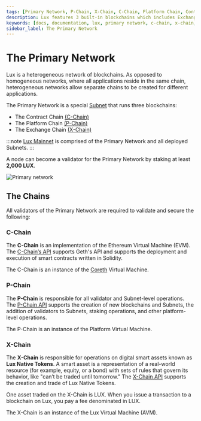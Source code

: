 ```yaml
---
tags: [Primary Network, P-Chain, X-Chain, C-Chain, Platform Chain, Contract Chain]
description: Lux features 3 built-in blockchains which includes Exchange Chain (X-Chain), Platform Chain (P-Chain), and Contract Chain (C-Chain). More info here.
keywords: [docs, documentation, lux, primary network, c-chain, x-chain, p-chain, platform chain, contract chain]
sidebar_label: The Primary Network
---
```


# The Primary Network

Lux is a heterogeneous network of blockchains. As opposed to homogeneous networks, where
all applications reside in the same chain, heterogeneous networks allow separate chains to be
created for different applications.

The Primary Network is a special [Subnet](subnets-overview.md) that runs three blockchains:

- The Contract Chain [(C-Chain)](platform.md#c-chain)
- The Platform Chain [(P-Chain)](platform.md#p-chain)
- The Exchange Chain [(X-Chain)](platform.md#x-chain)

:::note
[Lux Mainnet](/learn/lux/mainnet.md) is comprised of the Primary Network
and all deployed Subnets.
:::

A node can become a validator for the Primary Network by staking at least **2,000 LUX**.

![Primary network](/img/primary-network.png)

## The Chains

All validators of the Primary Network are required to validate and secure the following:

### C-Chain

The **C-Chain** is an implementation of the Ethereum Virtual Machine (EVM).
The [C-Chain’s API](/reference/luxd/c-chain/api.md) supports Geth's API and supports the
deployment and execution of smart contracts written in Solidity.

The C-Chain is an instance of the 
[Coreth](https://github.com/luxdefi/coreth) Virtual Machine.

### P-Chain 

The **P-Chain** is responsible for all validator and Subnet-level operations.
The [P-Chain API](/reference/luxd/p-chain/api.md) supports the creation of new
blockchains and Subnets, the addition of validators to Subnets, staking operations, and other
platform-level operations.

The P-Chain is an instance of the Platform Virtual Machine.

### X-Chain 

The **X-Chain** is responsible for operations on digital smart assets known as **Lux Native
Tokens**. A smart asset is a representation of a real-world resource (for example, equity, or a
bond) with sets of rules that govern its behavior, like "can’t be traded until tomorrow."
The [X-Chain API](/reference/luxd/x-chain/api.md) supports the creation and trade of
Lux Native Tokens.

One asset traded on the X-Chain is LUX. When you issue a transaction to a blockchain on Lux,
you pay a fee denominated in LUX.

The X-Chain is an instance of the Lux Virtual Machine (AVM).

